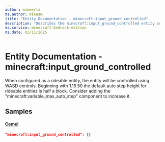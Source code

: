 ```yaml
---
author: mammerla
ms.author: mikeam
title: "Entity Documentation - minecraft:input_ground_controlled"
description: "Describes the minecraft:input_ground_controlled entity component"
ms.service: minecraft-bedrock-edition
ms.date: 02/11/2025 
---
```


# Entity Documentation - minecraft:input_ground_controlled

When configured as a rideable entity, the entity will be controlled using WASD controls. Beginning with 1.19.50 the default auto step height for rideable entities is half a block. Consider adding the "minecraft:variable_max_auto_step" component to increase it.


## Samples

#### [Camel](https://github.com/Mojang/bedrock-samples/tree/preview/behavior_pack/entities/camel.json)


```json
"minecraft:input_ground_controlled": {}
```
